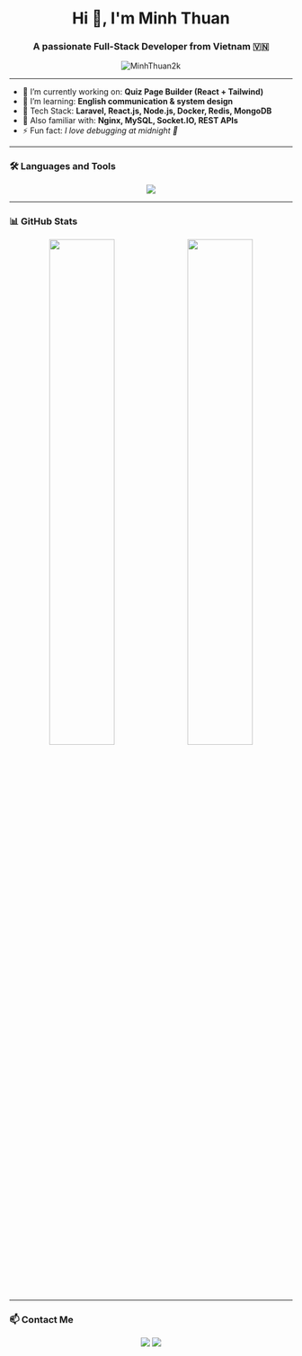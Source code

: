 <h1 align="center">Hi 👋, I'm Minh Thuan</h1>
<h3 align="center">A passionate Full-Stack Developer from Vietnam 🇻🇳</h3>

<p align="center">
  <img src="https://komarev.com/ghpvc/?username=MinhThuan2k&label=Profile%20views&color=0e75b6&style=flat" alt="MinhThuan2k" />
</p>

---

- 🔭 I’m currently working on: **Quiz Page Builder (React + Tailwind)**
- 🌱 I’m learning: **English communication & system design**
- 💼 Tech Stack: **Laravel, React.js, Node.js, Docker, Redis, MongoDB**
- 🧠 Also familiar with: **Nginx, MySQL, Socket.IO, REST APIs**
- ⚡ Fun fact: *I love debugging at midnight 🌙*

---

### 🛠️ Languages and Tools

<p align="center">
  <img src="https://skillicons.dev/icons?i=php,laravel,js,ts,react,nodejs,mysql,mongodb,docker,redis,nginx,git,github,vscode" />
</p>

---

### 📊 GitHub Stats

<p align="center">
  <img width="48%" src="https://github-readme-stats.vercel.app/api?username=MinhThuan2k&show_icons=true&theme=tokyonight" />
  <img width="48%" src="https://github-readme-streak-stats.herokuapp.com/?user=MinhThuan2k&theme=tokyonight" />
</p>

---

### 📫 Contact Me

<p align="center">
  <a href="mailto:thuanle96.tl@gmail.com"><img src="https://img.shields.io/badge/Gmail-D14836?style=flat&logo=gmail&logoColor=white" /></a>
  <a href="https://www.linkedin.com/in/thuan-minhle/"><img src="https://img.shields.io/badge/LinkedIn-blue?style=flat&logo=linkedin&logoColor=white" /></a>
</p>
